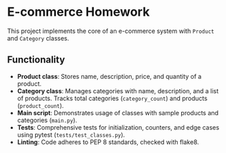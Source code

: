 # E-commerce Homework

This project implements the core of an e-commerce system with `Product` and `Category` classes.

## Functionality
- **Product class**: Stores name, description, price, and quantity of a product.
- **Category class**: Manages categories with name, description, and a list of products. Tracks total categories (`category_count`) and products (`product_count`).
- **Main script**: Demonstrates usage of classes with sample products and categories (`main.py`).
- **Tests**: Comprehensive tests for initialization, counters, and edge cases using pytest (`tests/test_classes.py`).
- **Linting**: Code adheres to PEP 8 standards, checked with flake8.